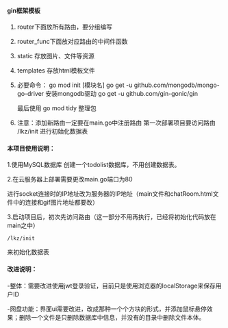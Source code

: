 #### gin框架模板

1. router下面放所有路由，要分组编写

2. router_func下面放对应路由的中间件函数

3. static 存放图片、文件等资源

4. templates 存放html模板文件

5. 必要命令：
   go mod init [模块名] 
   go get -u github.com/mongodb/mongo-go-driver   安装mongodb驱动
   go get -u github.com/gin-gonic/gin
   

   最后使用 go mod tidy 整理包
6. 注意：添加新路由一定要在main.go中注册路由
   第一次部署项目要访问路由 /lkz/init 进行初始化数据表



#### 本项目使用说明：

1.使用MySQL数据库 创建一个todolist数据库，不用创建数据表。

2.在云服务器上部署需要更改main.go端口为80

​	进行socket连接时的IP地址改为服务器的IP地址（main文件和chatRoom.html文件中的连接和gif图片地址都要改）

3.启动项目后，初次先访问路由（这一部分不用再执行，已经将初始化代码放在main之中）

```
/lkz/init
```

   来初始化数据表



#### 改进说明：

-整体：需要改进使用jwt登录验证，目前只是使用浏览器的localStorage来保存用户ID

-网盘功能：界面ui需要改进，改成那种一个个方块的形式，并添加鼠标悬停效果；删除一个文件是只删除数据库中信息，并没有的目录中删除文件本体。

